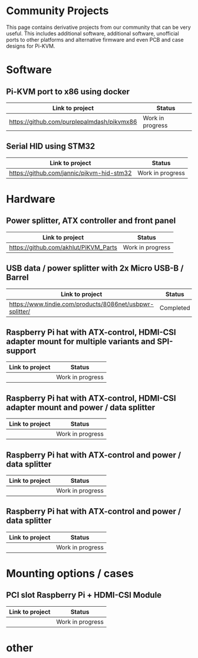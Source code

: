 # Community Projects
This page contains derivative projects from our community that can be very useful.
This includes additional software, additional software, unofficial ports to other platforms and alternative firmware
and even PCB and case designs for Pi-KVM.

# Software
## Pi-KVM port to x86 using docker
|Link to project | Status |
|---|---|
| https://github.com/purplepalmdash/pikvmx86 | Work in progress |

## Serial HID using STM32
|Link to project |  Status |
|---|---|
| https://github.com/jannic/pikvm-hid-stm32 | Work in progress |

# Hardware
## Power splitter, ATX controller and front panel
|Link to project | Status |
|---|---|
https://github.com/akhlut/PiKVM_Parts| Work in progress |

## USB data / power splitter with 2x Micro USB-B / Barrel
| Link to project | Status | 
|---|---|
| https://www.tindie.com/products/8086net/usbpwr-splitter/ | Completed |

## Raspberry Pi hat with ATX-control, HDMI-CSI adapter mount for multiple variants and SPI-support
|Link to project | Status |
|---|---|
| | Work in progress |

## Raspberry Pi hat with ATX-control, HDMI-CSI adapter mount and power / data splitter
|Link to project |  Status |
|---|---|
| | Work in progress |

## Raspberry Pi hat with ATX-control and power / data splitter
|Link to project |  Status |
|---|---|
|  | Work in progress |

## Raspberry Pi hat with ATX-control and power / data splitter
|Link to project | Status |
|---|---|
| | Work in progress |

# Mounting options / cases
## PCI slot Raspberry Pi + HDMI-CSI Module
|Link to project | Status |
|---|---|
|  | Work in progress |

# other
